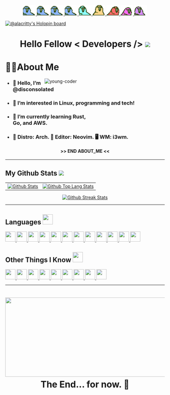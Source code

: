<div id="parrot-wave" align="center">
  <a href="#">
    <img src="https://github.com/jmhobbs/cultofthepartyparrot.com/blob/main/parrots/wave1parrot.gif" width="40px"/>
  </a>
  <a href="#">
    <img src="https://github.com/jmhobbs/cultofthepartyparrot.com/blob/main/parrots/wave2parrot.gif" width="40px"/>
  </a>
  <a href="#">
    <img src="https://github.com/jmhobbs/cultofthepartyparrot.com/blob/main/parrots/wave3parrot.gif" width="40px"/>
  </a>
  <a href="#">
    <img src="https://github.com/jmhobbs/cultofthepartyparrot.com/blob/main/parrots/wave4parrot.gif" width="40px"/>
  </a>
  <a href="#">
    <img src="https://github.com/jmhobbs/cultofthepartyparrot.com/blob/main/parrots/wave5parrot.gif" width="40px"/>
  </a>
  <a href="#">
    <img src="https://github.com/jmhobbs/cultofthepartyparrot.com/blob/main/parrots/wave6parrot.gif" width="40px"/>
  </a>
  <a href="#">
    <img src="https://github.com/jmhobbs/cultofthepartyparrot.com/blob/main/parrots/wave7parrot.gif" width="40px"/>
  </a>
  <a href="#">
    <img src="https://github.com/jmhobbs/cultofthepartyparrot.com/blob/main/parrots/wave8parrot.gif" width="40px"/>
  </a>
  <a href="#">
    <img src="https://github.com/jmhobbs/cultofthepartyparrot.com/blob/main/parrots/wave9parrot.gif" width="40px"/>
  </a>
</div>

[![@alacritty's Holopin board](https://holopin.me/alacritty)](https://holopin.io/@alacritty)

<div id="greet" align="center">
  <h1>
    Hello Fellow < Developers />
      <a href="#">
        <img src="https://media.giphy.com/media/hvRJCLFzcasrR4ia7z/giphy.gif" width="40px"/>
      </a>
  </h1>
</div>

# :man_technologist:About Me
<img align="right" src="https://user-images.githubusercontent.com/91389059/195725622-98f47da8-c666-4072-8aaa-dca8e3b112ac.png" alt="young-coder" width="380px"/>

<ul>
<h3><li>👋 Hello, I’m @disconsolated</li></h3>
<h3><li>👀 I’m interested in Linux, programming and tech!</li></h3> 
<h3><li>🌱 I’m currently learning Rust,<br> Go, and AWS.</li></h3>
<h3><li>🐧 Distro: Arch. 📝 Editor: Neovim. 🖥️ WM: i3wm. </li></h3>
</ul>

<div align="center">
<h4> >> END ABOUT_ME << </h4>
</div>

---
## My Github Stats <img src="https://media.giphy.com/media/WUlplcMpOCEmTGBtBW/giphy.gif" align="" width="50">

<div id="github-stats" align="center">
    <table>
    <tr border="0px">
    <td>
      <a href="https://github.com/disconsolated">
        <img src="https://readme-stats-raghav-rama.vercel.app/api?username=disconsolated&theme=github_dark&show_icons=true&border_radius=25&bg_color=0,161b22,0d1117" alt="Github Stats">
      </a></td>
    <td>
      <a href="https://github.com/disconsolated">
        <img src="https://readme-stats-raghav-rama.vercel.app/api/top-langs/?username=disconsolated&layout=compact&theme=github_dark&border_radius=25&bg_color=0,161b22,0d1117" alt="Github Top Lang Stats">
      </a></td>
    </tr>
    </table>
    <a href="https://github.com/disconsolated">
        <img src="https://github-readme-streak-stats.herokuapp.com?user=disconsolated&theme=github-dark-blue&border_radius=25&date_format=j%20M%5B%20Y%5D" alt="Github Streak Stats">
    </a>
</div>

---
<h2> Languages <img src = "https://raw.githubusercontent.com/rahulbanerjee26/githubProfileReadmeGenerator/main/gifs/code.gif" width = 32px height=32px> </h2>
<a href= https://github.com/?tab=repositories&q=&type=&language=c&sort= > <img width ='32px' height='32px' src ='https://raw.githubusercontent.com/rahulbanerjee26/githubAboutMeGenerator/main/icons/c.svg'> </a>
<a href= https://github.com/?tab=repositories&q=&type=&language=cpp&sort= > <img width ='32px' height='32px' src ='https://raw.githubusercontent.com/rahulbanerjee26/githubAboutMeGenerator/main/icons/cpp.svg'> </a>
<a href= https://github.com/?tab=repositories&q=&type=&language=cpp&sort= > <img width ='32px' height='32px' src ='https://icon-library.com/images/bash-icon/bash-icon-6.jpg'> </a>
<a href= https://github.com/?tab=repositories&q=&type=&language=python&sort= > <img width ='32px' height='32px' src ='https://raw.githubusercontent.com/rahulbanerjee26/githubAboutMeGenerator/main/icons/python.svg'> </a>
<a href= https://github.com/?tab=repositories&q=&type=&language=lua&sort= > <img width ='32px' height='32px' src ='https://i0.wp.com/cintaprogramming.com/wp-content/uploads/2019/08/600px-Lua-logo-nolabel.svg_.png?w=600&ssl=1'> </a>
<a href= https://github.com/?tab=repositories&q=&type=&language=html&sort= > <img width ='32px' height='32px' src ='https://raw.githubusercontent.com/rahuldkjain/github-profile-readme-generator/master/src/images/icons/FrontendDevelopment/html.svg'> </a>
<a href= https://github.com/?tab=repositories&q=&type=&language=css&sort= > <img width ='32px' height='32px' src ='https://raw.githubusercontent.com/rahuldkjain/github-profile-readme-generator/master/src/images/icons/FrontendDevelopment/css.svg'> </a>
<a href= https://github.com/?tab=repositories&q=&type=&language=javascript&sort= > <img width ='32px' height='32px' src ='https://raw.githubusercontent.com/rahuldkjain/github-profile-readme-generator/master/src/images/icons/ProgrammingLanguages/javascript.svg'> </a>
<a href= https://github.com/?tab=repositories&q=&type=&language=typescript&sort= > <img width ='32px' height='32px' src ='https://raw.githubusercontent.com/rahuldkjain/github-profile-readme-generator/master/src/images/icons/ProgrammingLanguages/typescript.svg'> </a>
<a href= https://github.com/?tab=repositories&q=&type=&language=markdown&sort= > <img width ='32px' height='32px' src ='https://icon-library.com/images/markdown-icon/markdown-icon-3.jpg'> </a>
<a href= https://github.com/?tab=repositories&q=&type=&language=rust&sort= > <img width ='32px' height='32px' src ='https://raw.githubusercontent.com/rahuldkjain/github-profile-readme-generator/master/src/images/icons/ProgrammingLanguages/rust.svg'> </a> 
<a href= https://github.com/?tab=repositories&q=&type=&language=go&sort= > <img width ='32px' height='32px' src ='https://go.dev/favicon.ico'> </a>

<h2> Other Things I Know <img src = "https://raw.githubusercontent.com/rahulbanerjee26/githubProfileReadmeGenerator/main/gifs/code.gif" width = 32px height=32px> </h2>
<div>
<a href= https://github.com/?tab=repositories&q=&type=&language=nginx&sort= > <img width ='32px' height='32px' src ='https://raw.githubusercontent.com/rahuldkjain/github-profile-readme-generator/master/src/images/icons/BackendDevelopment/nginx.svg'> </a>
<a href= https://github.com/?tab=repositories&q=&type=&language=nodejs&sort= > <img width ='32px' height='32px' src ='https://raw.githubusercontent.com/rahuldkjain/github-profile-readme-generator/master/src/images/icons/BackendDevelopment/nodejs.svg'> </a>
<a href= https://github.com/?tab=repositories&q=&type=&language=aws&sort= > <img width ='32px' height='32px' src ='https://raw.githubusercontent.com/rahuldkjain/github-profile-readme-generator/master/src/images/icons/Devops/aws.svg'> </a>
<a href= https://github.com/?tab=repositories&q=&type=&language=docker&sort= > <img width ='32px' height='32px' src ='https://raw.githubusercontent.com/rahuldkjain/github-profile-readme-generator/master/src/images/icons/Devops/docker.svg'> </a>
<a href= https://github.com/?tab=repositories&q=&type=&language=kubernetes&sort= > <img width ='32px' height='32px' src ='https://raw.githubusercontent.com/rahuldkjain/github-profile-readme-generator/master/src/images/icons/Devops/kubernetes.svg'> </a>
<a href= https://github.com/?tab=repositories&q=&type=&language=linux&sort= > <img width ='32px' height='32px' src ='https://raw.githubusercontent.com/rahuldkjain/github-profile-readme-generator/master/src/images/icons/Other/linux.svg'> </a>
<a href= https://github.com/?tab=repositories&q=&type=&language=vimscript&sort= > <img width ='32px' height='32px' src ='https://cdn.freebiesupply.com/logos/large/2x/vim-logo-svg-vector.svg'> </a>
<a href= https://github.com/?tab=repositories&q=&type=&language=c&sort= > <img width ='32px' height='32px' src ='https://raw.githubusercontent.com/rahuldkjain/github-profile-readme-generator/master/src/images/icons/Other/git.svg'> </a>
<a href= https://github.com/?tab=repositories&q=&type=&language=ifttt&sort= > <img width ='32px' height='32px' src ='https://raw.githubusercontent.com/rahuldkjain/github-profile-readme-generator/master/src/images/icons/Automation/ifttt.svg'> </a>
</div>

---

# <div align="center"><img src="https://i.imgur.com/CKfyUx6.jpeg" width="805px" height="250px"/>The End... for now. 🎉</div>
